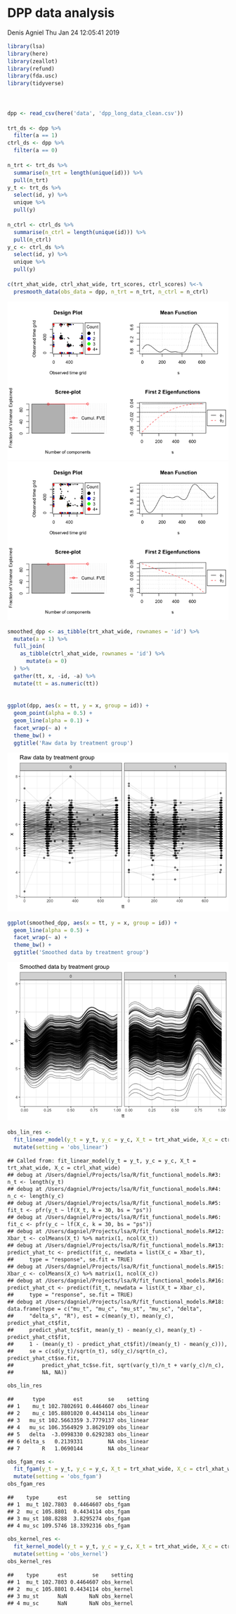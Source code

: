 DPP data analysis
================
Denis Agniel
Thu Jan 24 12:05:41 2019

``` r
library(lsa)
library(here)
library(zeallot)
library(refund)
library(fda.usc)
library(tidyverse)



dpp <- read_csv(here('data', 'dpp_long_data_clean.csv'))

trt_ds <- dpp %>%
  filter(a == 1)
ctrl_ds <- dpp %>%
  filter(a == 0)

n_trt <- trt_ds %>%
  summarise(n_trt = length(unique(id))) %>%
  pull(n_trt)
y_t <- trt_ds %>%
  select(id, y) %>%
  unique %>%
  pull(y)

n_ctrl <- ctrl_ds %>%
  summarise(n_ctrl = length(unique(id))) %>%
  pull(n_ctrl)
y_c <- ctrl_ds %>%
  select(id, y) %>%
  unique %>%
  pull(y)

c(trt_xhat_wide, ctrl_xhat_wide, trt_scores, ctrl_scores) %<-%
  presmooth_data(obs_data = dpp, n_trt = n_trt, n_ctrl = n_ctrl)
```

![](02_dpp-analysis_files/figure-markdown_github/r%20setup-1.png)![](02_dpp-analysis_files/figure-markdown_github/r%20setup-2.png)

``` r
smoothed_dpp <- as_tibble(trt_xhat_wide, rownames = 'id') %>%
  mutate(a = 1) %>%
  full_join(
    as_tibble(ctrl_xhat_wide, rownames = 'id') %>%
      mutate(a = 0)
  ) %>%
  gather(tt, x, -id, -a) %>%
  mutate(tt = as.numeric(tt))
                  

ggplot(dpp, aes(x = tt, y = x, group = id)) +
  geom_point(alpha = 0.5) +
  geom_line(alpha = 0.1) +
  facet_wrap(~ a) +
  theme_bw() +
  ggtitle('Raw data by treatment group')
```

![](02_dpp-analysis_files/figure-markdown_github/r%20setup-3.png)

``` r
ggplot(smoothed_dpp, aes(x = tt, y = x, group = id)) +
  geom_line(alpha = 0.5) +
  facet_wrap(~ a) +
  theme_bw() +
  ggtitle('Smoothed data by treatment group')
```

![](02_dpp-analysis_files/figure-markdown_github/r%20setup-4.png)

``` r
obs_lin_res <-
  fit_linear_model(y_t = y_t, y_c = y_c, X_t = trt_xhat_wide, X_c = ctrl_xhat_wide) %>%
  mutate(setting = 'obs_linear')
```

    ## Called from: fit_linear_model(y_t = y_t, y_c = y_c, X_t = trt_xhat_wide, X_c = ctrl_xhat_wide)
    ## debug at /Users/dagniel/Projects/lsa/R/fit_functional_models.R#3: n_t <- length(y_t)
    ## debug at /Users/dagniel/Projects/lsa/R/fit_functional_models.R#4: n_c <- length(y_c)
    ## debug at /Users/dagniel/Projects/lsa/R/fit_functional_models.R#5: fit_t <- pfr(y_t ~ lf(X_t, k = 30, bs = "ps"))
    ## debug at /Users/dagniel/Projects/lsa/R/fit_functional_models.R#6: fit_c <- pfr(y_c ~ lf(X_c, k = 30, bs = "ps"))
    ## debug at /Users/dagniel/Projects/lsa/R/fit_functional_models.R#12: Xbar_t <- colMeans(X_t) %>% matrix(1, ncol(X_t))
    ## debug at /Users/dagniel/Projects/lsa/R/fit_functional_models.R#13: predict_yhat_tc <- predict(fit_c, newdata = list(X_c = Xbar_t), 
    ##     type = "response", se.fit = TRUE)
    ## debug at /Users/dagniel/Projects/lsa/R/fit_functional_models.R#15: Xbar_c <- colMeans(X_c) %>% matrix(1, ncol(X_c))
    ## debug at /Users/dagniel/Projects/lsa/R/fit_functional_models.R#16: predict_yhat_ct <- predict(fit_t, newdata = list(X_t = Xbar_c), 
    ##     type = "response", se.fit = TRUE)
    ## debug at /Users/dagniel/Projects/lsa/R/fit_functional_models.R#18: data.frame(type = c("mu_t", "mu_c", "mu_st", "mu_sc", "delta", 
    ##     "delta_s", "R"), est = c(mean(y_t), mean(y_c), predict_yhat_ct$fit, 
    ##     predict_yhat_tc$fit, mean(y_t) - mean(y_c), mean(y_t) - predict_yhat_ct$fit, 
    ##     1 - (mean(y_t) - predict_yhat_ct$fit)/(mean(y_t) - mean(y_c))), 
    ##     se = c(sd(y_t)/sqrt(n_t), sd(y_c)/sqrt(n_c), predict_yhat_ct$se.fit, 
    ##         predict_yhat_tc$se.fit, sqrt(var(y_t)/n_t + var(y_c)/n_c), 
    ##         NA, NA))

``` r
obs_lin_res
```

    ##      type         est        se    setting
    ## 1    mu_t 102.7802691 0.4464607 obs_linear
    ## 2    mu_c 105.8801020 0.4434114 obs_linear
    ## 3   mu_st 102.5663359 3.7779137 obs_linear
    ## 4   mu_sc 106.3564929 3.8629109 obs_linear
    ## 5   delta  -3.0998330 0.6292383 obs_linear
    ## 6 delta_s   0.2139331        NA obs_linear
    ## 7       R   1.0690144        NA obs_linear

``` r
obs_fgam_res <-
  fit_fgam(y_t = y_t, y_c = y_c, X_t = trt_xhat_wide, X_c = ctrl_xhat_wide) %>%
  mutate(setting = 'obs_fgam')
obs_fgam_res
```

    ##    type      est         se  setting
    ## 1  mu_t 102.7803  0.4464607 obs_fgam
    ## 2  mu_c 105.8801  0.4434114 obs_fgam
    ## 3 mu_st 108.8288  3.8295274 obs_fgam
    ## 4 mu_sc 109.5746 18.3392316 obs_fgam

``` r
obs_kernel_res <-
  fit_kernel_model(y_t = y_t, y_c = y_c, X_t = trt_xhat_wide, X_c = ctrl_xhat_wide) %>%
  mutate(setting = 'obs_kernel')
obs_kernel_res
```

    ##    type      est        se    setting
    ## 1  mu_t 102.7803 0.4464607 obs_kernel
    ## 2  mu_c 105.8801 0.4434114 obs_kernel
    ## 3 mu_st      NaN       NaN obs_kernel
    ## 4 mu_sc      NaN       NaN obs_kernel
